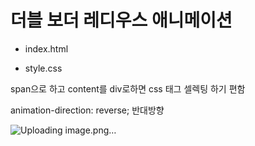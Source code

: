 # 더블 보더 레디우스 애니메이션

- index.html

- style.css

span으로 하고 content를 div로하면 css 태그 셀렉팅 하기 편함

animation-direction: reverse;
반대방향


![Uploading image.png…]()
